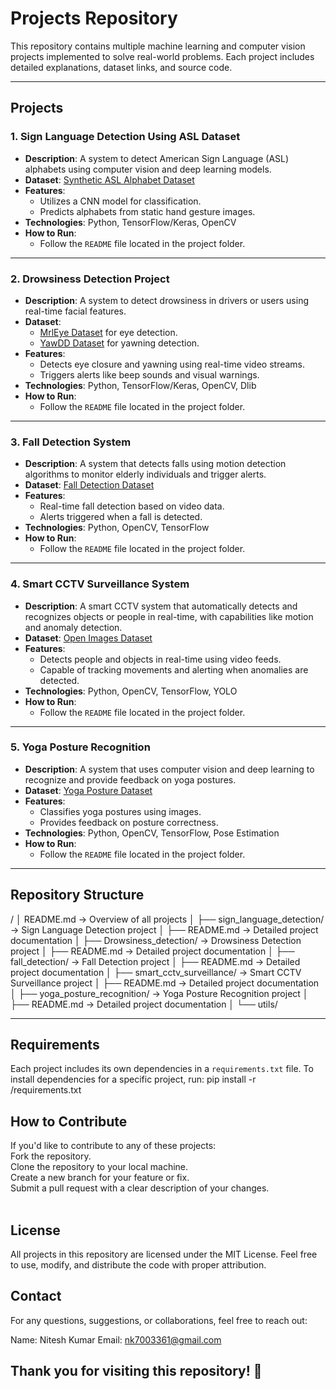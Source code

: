 # Projects Repository

This repository contains multiple machine learning and computer vision projects implemented to solve real-world problems. Each project includes detailed explanations, dataset links, and source code.

---

## Projects

### 1. **Sign Language Detection Using ASL Dataset**
- **Description**: A system to detect American Sign Language (ASL) alphabets using computer vision and deep learning models.
- **Dataset**: [Synthetic ASL Alphabet Dataset](https://www.kaggle.com/datasets/lexset/synthetic-asl-alphabet)
- **Features**:
  - Utilizes a CNN model for classification.
  - Predicts alphabets from static hand gesture images.
- **Technologies**: Python, TensorFlow/Keras, OpenCV
- **How to Run**:
  - Follow the `README` file located in the project folder.

---

### 2. **Drowsiness Detection Project**
- **Description**: A system to detect drowsiness in drivers or users using real-time facial features.
- **Dataset**:
  - [MrlEye Dataset](https://github.com/sleepyeye/mrleye) for eye detection.
  - [YawDD Dataset](https://www.kaggle.com/datasets/dataturks/yawn-dataset) for yawning detection.
- **Features**:
  - Detects eye closure and yawning using real-time video streams.
  - Triggers alerts like beep sounds and visual warnings.
- **Technologies**: Python, TensorFlow/Keras, OpenCV, Dlib
- **How to Run**:
  - Follow the `README` file located in the project folder.

---

### 3. **Fall Detection System**
- **Description**: A system that detects falls using motion detection algorithms to monitor elderly individuals and trigger alerts.
- **Dataset**: [Fall Detection Dataset](https://www.kaggle.com/datasets/temirov/fall-detection)
- **Features**:
  - Real-time fall detection based on video data.
  - Alerts triggered when a fall is detected.
- **Technologies**: Python, OpenCV, TensorFlow
- **How to Run**:
  - Follow the `README` file located in the project folder.

---

### 4. **Smart CCTV Surveillance System**
- **Description**: A smart CCTV system that automatically detects and recognizes objects or people in real-time, with capabilities like motion and anomaly detection.
- **Dataset**: [Open Images Dataset](https://storage.googleapis.com/openimages/web/index.html)
- **Features**:
  - Detects people and objects in real-time using video feeds.
  - Capable of tracking movements and alerting when anomalies are detected.
- **Technologies**: Python, OpenCV, TensorFlow, YOLO
- **How to Run**:
  - Follow the `README` file located in the project folder.

---

### 5. **Yoga Posture Recognition**
- **Description**: A system that uses computer vision and deep learning to recognize and provide feedback on yoga postures.
- **Dataset**: [Yoga Posture Dataset](https://www.kaggle.com/datasets/paramaggarwal/yoga-pose-dataset)
- **Features**:
  - Classifies yoga postures using images.
  - Provides feedback on posture correctness.
- **Technologies**: Python, OpenCV, TensorFlow, Pose Estimation
- **How to Run**:
  - Follow the `README` file located in the project folder.

---

## Repository Structure
<repository-root>/
│ README.md -> Overview of all projects │ ├── sign_language_detection/ -> Sign Language Detection project │ ├── README.md -> Detailed project documentation │ ├── Drowsiness_detection/ -> Drowsiness Detection project │ ├── README.md -> Detailed project documentation │ ├── fall_detection/ -> Fall Detection project │ ├── README.md -> Detailed project documentation │ ├── smart_cctv_surveillance/ -> Smart CCTV Surveillance project │ ├── README.md -> Detailed project documentation │ ├── yoga_posture_recognition/ -> Yoga Posture Recognition project │ ├── README.md -> Detailed project documentation │ └── utils/


---

## Requirements
Each project includes its own dependencies in a `requirements.txt` file. To install dependencies for a specific project, run:
pip install -r <project-folder>/requirements.txt


## How to Contribute
If you'd like to contribute to any of these projects:
<br>
Fork the repository.<br>
Clone the repository to your local machine.<br>
Create a new branch for your feature or fix.<br>
Submit a pull request with a clear description of your changes.<br>
<br>

## License
All projects in this repository are licensed under the MIT License. Feel free to use, modify, and distribute the code with proper attribution.

## Contact
For any questions, suggestions, or collaborations, feel free to reach out:

Name: Nitesh Kumar
Email: nk7003361@gmail.com

## Thank you for visiting this repository! 🚀
